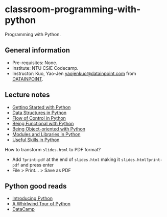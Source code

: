 # classroom-programming-with-python

Programming with Python.

## General information

- Pre-requisites: None.
- Institute:  NTU CSIE Codecamp.
- Instructor: Kuo, Yao-Jen <yaojenkuo@datainpoint.com> from [DATAINPOINT](https://www.datainpoint.com).

## Lecture notes

- [Getting Started with Python](00-getting-started-with-python/lecture.slides.html)
- [Data Structures in Python](01-data-structures-in-python/lecture.slides.html)
- [Flow of Control in Python](02-flow-of-control-in-python/lecture.slides.html)
- [Being Functional with Python](03-being-functional-with-python/lecture.slides.html)
- [Being Object-oriented with Python](04-being-object-oriented-with-python/lecture.slides.html)
- [Modules and Libraries in Python](05-modules-and-libraries-in-python/lecture.slides.html)
- [Useful Skills in Python](06-useful-skills-in-python/lecture.slides.html)

How to transform `slides.html` to PDF format?
- Add `?print-pdf` at the end of `slides.html` making it `slides.html?print-pdf` and press enter
- File > Print... > Save as PDF

## Python good reads

- [Introducing Python](https://www.amazon.com/Introducing-Python-Modern-Computing-Packages/dp/1492051365)
- [A Whirlwind Tour of Python](https://jakevdp.github.io/WhirlwindTourOfPython/)
- [DataCamp](https://www.datacamp.com?tap_a=5644-dce66f&tap_s=194899-1fb421&utm_medium=affiliate&utm_source=tonykuo)